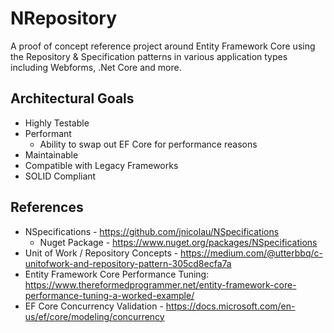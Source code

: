 # NRepository

A proof of concept reference project around Entity Framework Core using the Repository & Specification patterns in various application types including Webforms, .Net Core and more.

## Architectural Goals
* Highly Testable
* Performant
  * Ability to swap out EF Core for performance reasons
* Maintainable
* Compatible with Legacy Frameworks
* SOLID Compliant



## References
* NSpecifications - https://github.com/jnicolau/NSpecifications
  * Nuget Package - https://www.nuget.org/packages/NSpecifications
* Unit of Work / Repository Concepts - https://medium.com/@utterbbq/c-unitofwork-and-repository-pattern-305cd8ecfa7a
* Entity Framework Core Performance Tuning: https://www.thereformedprogrammer.net/entity-framework-core-performance-tuning-a-worked-example/
* EF Core Concurrency Validation - https://docs.microsoft.com/en-us/ef/core/modeling/concurrency
